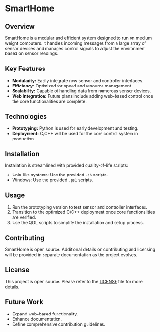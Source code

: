 # SmartHome

## Overview
SmartHome is a modular and efficient system designed to run on medium weight computers. It handles incoming messages from a large array of sensor devices and manages control signals to adjust the environment based on sensor readings.

## Key Features
- **Modularity:** Easily integrate new sensor and controller interfaces.
- **Efficiency:** Optimized for speed and resource management.
- **Scalability:** Capable of handling data from numerous sensor devices.
- **Web Integration:** Future plans include adding web-based control once the core functionalities are complete.

## Technologies
- **Prototyping:** Python is used for early development and testing.
- **Deployment:** C/C++ will be used for the core control system in production.

## Installation
Installation is streamlined with provided quality-of-life scripts:
- Unix-like systems: Use the provided `.sh` scripts.
- Windows: Use the provided `.ps1` scripts.

## Usage
1. Run the prototyping version to test sensor and controller interfaces.
2. Transition to the optimized C/C++ deployment once core functionalities are verified.
3. Use the QOL scripts to simplify the installation and setup process.

## Contributing
SmartHome is open source. Additional details on contributing and licensing will be provided in separate documentation as the project evolves.

## License
This project is open source. Please refer to the [LICENSE](LICENSE) file for more details.

## Future Work
- Expand web-based functionality.
- Enhance documentation.
- Define comprehensive contribution guidelines.